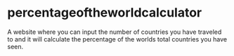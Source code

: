 # percentageoftheworldcalculator
A website where you can input the number of countries you have traveled to and it will calculate the percentage of the worlds total countries you have seen.
